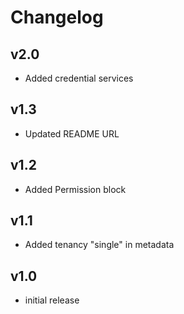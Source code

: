 # Changelog

## v2.0

- Added credential services

## v1.3

- Updated README URL 

## v1.2

- Added Permission block

## v1.1

- Added tenancy "single" in metadata

## v1.0

- initial release